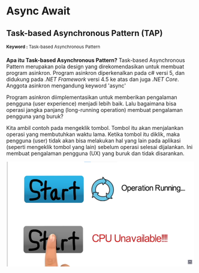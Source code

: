 # Async Await
## Task-based Asynchronous Pattern (TAP)
<sup> **Keyword :** Task-based Asynchronous Pattern</sup>

__Apa itu Task-based Asynchronous Pattern?__ Task-based Asynchronous Pattern merupakan pola design yang direkomendasikan untuk membuat program asinkron. Program asinkron diperkenalkan pada c# versi 5, dan didukung pada _.NET Framework_ versi 4.5 ke atas dan juga _.NET Core_. Anggota asinkron mengandung keyword 'async'

Program asinkron diimplementasikan untuk memberikan pengalaman pengguna (user experience) menjadi lebih baik. Lalu bagaimana bisa operasi jangka panjang (long-running operation) membuat pengalaman pengguna yang buruk?

Kita ambil contoh pada mengeklik tombol. Tombol itu akan menjalankan operasi yang membutuhkan waktu lama. Ketika tombol itu diklik, maka pengguna (user) tidak akan bisa melakukan hal yang lain pada aplikasi (seperti mengeklik tombol yang lain) sebelum operasi selesai dijalankan. Ini membuat pengalaman pengguna (UX) yang buruk dan tidak disarankan.
<p align="center">
  <img src="https://github.com/EmimBilek/belajar-c-sharp/blob/main/catatan/longrun.png" width="500" />
</p>

